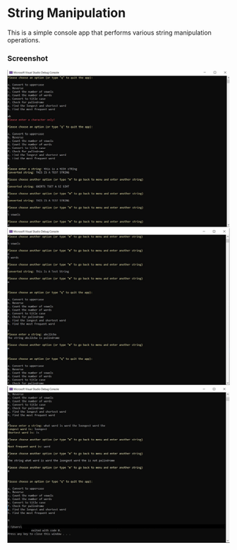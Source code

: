 # String Manipulation

This is a simple console app that performs various string manipulation operations. 

### Screenshot

![](./images/screenshot-1.jpg)
![](./images/screenshot-2.jpg)
![](./images/screenshot-3.jpg)
